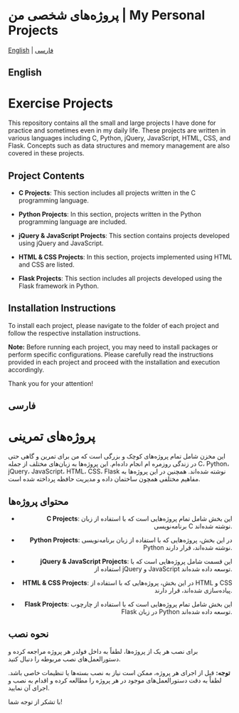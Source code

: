 # پروژه‌های شخصی من | My Personal Projects
[English](#English) | [فارسی](#فارسی)

## English 

# Exercise Projects

This repository contains all the small and large projects I have done for practice and sometimes even in my daily life. These projects are written in various languages ​​including C, Python, jQuery, JavaScript, HTML, CSS, and Flask. Concepts such as data structures and memory management are also covered in these projects.

## Project Contents

- **C Projects**: This section includes all projects written in the C programming language.
  
- **Python Projects**: In this section, projects written in the Python programming language are included.

- **jQuery & JavaScript Projects**: This section contains projects developed using jQuery and JavaScript.

- **HTML & CSS Projects**: In this section, projects implemented using HTML and CSS are listed.

- **Flask Projects**: This section includes all projects developed using the Flask framework in Python.

## Installation Instructions

To install each project, please navigate to the folder of each project and follow the respective installation instructions.

**Note:** Before running each project, you may need to install packages or perform specific configurations. Please carefully read the instructions provided in each project and proceed with the installation and execution accordingly.

Thank you for your attention!
<!-- فارسی -->

## فارسی

# پروژه‌های تمرینی

این مخزن شامل تمام پروژه‌های کوچک و بزرگی است که من برای تمرین و گاهی حتی در زندگی روزمره ام انجام داده‌ام. این پروژه‌ها به زبان‌های مختلف از جمله C، Python، jQuery، JavaScript، HTML، CSS، Flask نوشته شده‌اند. همچنین در این پروژه‌ها به مفاهیم مختلفی همچون ساختمان داده و مدیریت حافظه پرداخته شده است.

## محتوای پروژه‌ها
<div style="text-align: right;">

- **C Projects**: این بخش شامل تمام پروژه‌هایی است که با استفاده از زبان برنامه‌نویسی C نوشته شده‌اند.
  
- **Python Projects**: در این بخش، پروژه‌هایی که با استفاده از زبان برنامه‌نویسی Python نوشته شده‌اند، قرار دارند.

- **jQuery & JavaScript Projects**: این قسمت شامل پروژه‌هایی است که با استفاده از jQuery و JavaScript توسعه داده شده‌اند.

- **HTML & CSS Projects**: در این بخش، پروژه‌هایی که با استفاده از HTML و CSS پیاده‌سازی شده‌اند، قرار دارند.

- **Flask Projects**: این بخش شامل تمام پروژه‌هایی است که با استفاده از چارچوب Flask در زبان Python توسعه داده شده‌اند.

</div>

## نحوه نصب

برای نصب هر یک از پروژه‌ها، لطفاً به داخل فولدر هر پروژه مراجعه کرده و دستورالعمل‌های نصب مربوطه را دنبال کنید.

**توجه:** قبل از اجرای هر پروژه، ممکن است نیاز به نصب بسته‌ها یا تنظیمات خاصی باشد. لطفاً به دقت دستورالعمل‌های موجود در هر پروژه را مطالعه کرده و اقدام به نصب و اجرای آن نمایید.

با تشکر از توجه شما!
